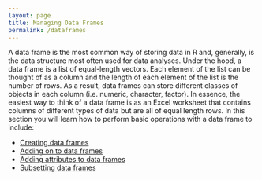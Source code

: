 ```yaml
---
layout: page
title: Managing Data Frames
permalink: /dataframes
---
```


A data frame is the most common way of storing data in R and, generally, is the data structure most often used for data analyses. Under the hood, a data frame is a list of equal-length vectors. Each element of the list can be thought of as a column and the length of each element of the list is the number of rows. As a result, data frames can store different classes of objects in each column (i.e. numeric, character, factor). In essence, the easiest way to think of a data frame is as an Excel worksheet that contains columns of different types of data but are all of equal length rows.  In this section you will learn how to perform basic operations with a data frame to include:

* [Creating data frames](http://uc-r.github.io/creating_dataframes)
* [Adding on to data frames](http://uc-r.github.io/dataframes_adding)
* [Adding attributes to data frames](http://uc-r.github.io/dataframes_attributes)
* [Subsetting data frames](http://uc-r.github.io/dataframes_subsetting)
